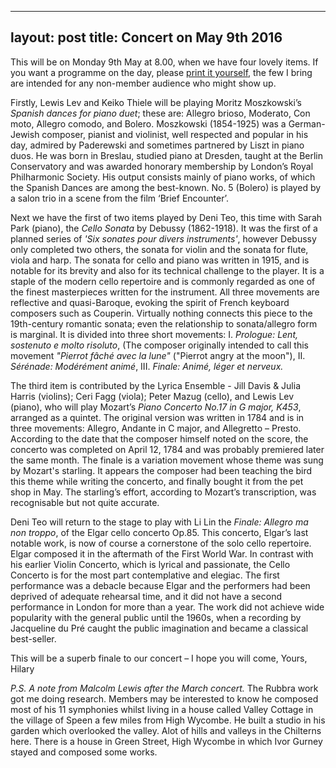 ---
layout: post
title: Concert on May 9th 2016
------------------------------
This will be on Monday 9th May at 8.00, when we have four lovely items. If you want a programme on the day, 
please [print it yourself](/assets/programmes/Programme_16.05.pdf), the few I bring are intended 
for any non-member audience who might show up.

Firstly, Lewis Lev and Keiko Thiele will be playing Moritz Moszkowski’s _Spanish dances for piano duet_; these are: 
Allegro brioso, Moderato, Con moto, Allegro comodo, and Bolero. Moszkowski (1854-1925) was a German-Jewish composer, 
pianist and violinist, well respected and popular in his day, admired by Paderewski and sometimes partnered by 
Liszt in piano duos. He was born in Breslau, studied piano at Dresden, taught at the Berlin Conservatory and 
was awarded honorary membership by London’s Royal Philharmonic Society. His output consists mainly of piano works,
 of which the Spanish Dances are among the best-known. No. 5 (Bolero) is played by a salon trio in a scene 
 from the film ‘Brief Encounter’.
 
Next we have the first of two items  played by Deni Teo, this time with Sarah Park (piano), 
the _Cello Sonata_ by Debussy (1862-1918). It was the first of a planned series of _'Six sonates
pour divers instruments'_, however Debussy only completed two others, the sonata for violin and 
the sonata for flute, viola and harp. The sonata for cello and piano was written in 1915, and 
is notable for its brevity and also for its technical challenge to the player. It is a staple 
of the modern cello repertoire and is commonly regarded as one of the finest masterpieces
written for the instrument. All three movements are reflective and quasi-Baroque, evoking 
the spirit of  French keyboard composers such as Couperin. Virtually nothing connects 
this piece to the 19th-century romantic sonata; even the relationship to sonata/allegro
form is marginal. It is divided into three short movements:  I. _Prologue: Lent, sostenuto e molto risoluto_, 
(The composer originally intended to call this movement _"Pierrot fâché avec la lune"_ ("Pierrot angry at the moon"), 
II. _Sérénade: Modérément animé_, III. _Finale: Animé, léger et nerveux._
 
The third item is contributed by the Lyrica Ensemble - Jill Davis & Julia Harris (violins);
Ceri Fagg (viola); Peter Mazug (cello), and Lewis Lev (piano), who will play Mozart’s 
_Piano Concerto No.17 in G major, K453_,  arranged as a quintet. 
The original version was written in 1784 and is in three movements:
Allegro, Andante in C major, and Allegretto – Presto. According to the
date that the composer himself noted on the score, the concerto was completed on
April 12, 1784 and was probably premiered later the same month. The finale is a variation 
movement whose theme was sung by Mozart's starling. It appears the composer had been teaching the 
bird this theme while writing the concerto, and finally bought it from the pet shop in May. 
The starling’s effort, according to Mozart’s transcription, was recognisable but not quite accurate.

Deni Teo will return to the stage to play with Li Lin the _Finale: Allegro ma non troppo_, of the Elgar 
cello concerto Op.85. This concerto, Elgar’s last notable work, is now of course
a cornerstone of the solo cello repertoire. Elgar composed it in the aftermath of 
the First World War. In contrast with his earlier Violin Concerto, which is lyrical and passionate,
the Cello Concerto is for the most part contemplative and elegiac. The first performance was a debacle 
because Elgar and the performers had been deprived of adequate rehearsal time, and it did not have a second 
performance in London for more than a year. The work did not achieve wide popularity with the general 
public until the 1960s, when a recording by Jacqueline du Pré caught the public imagination and became 
a classical best-seller.  

This will be a superb finale to our concert – I hope you will come,
Yours,
Hilary
 
*P.S. A note from Malcolm Lewis after the March concert.*
The Rubbra work got me doing research. Members may be interested to know he composed most of his 11 symphonies 
whilst living in a house called Valley Cottage in the village of Speen a few miles from High Wycombe.
 He built a studio in his garden which overlooked the valley. Alot of hills and valleys in the Chilterns here. 
There is a house in Green Street, High Wycombe in which  Ivor Gurney stayed and composed some works.